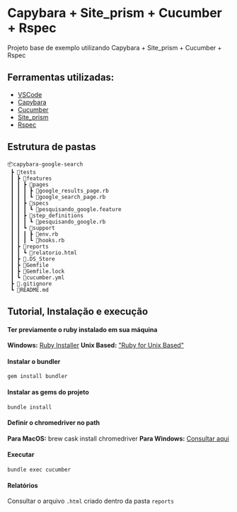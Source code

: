# Capybara + Site_prism + Cucumber + Rspec
Projeto base de exemplo utilizando Capybara + Site_prism + Cucumber + Rspec

## Ferramentas utilizadas:
- [VSCode](https://code.visualstudio.com/ "VSCode")
- [Capybara](https://github.com/teamcapybara/capybara/ "Capybara")
- [Cucumber](https://cucumber.io/docs/tools/ruby/ "Cucumber")
- [Site_prism](https://github.com/site-prism/site_prism "Site_prism")
- [Rspec](https://rspec.info/ "Rspec")

## Estrutura de pastas

```
📦capybara-google-search
 ┣ 📂tests
 ┃ ┣ 📂features
 ┃ ┃ ┣ 📂pages
 ┃ ┃ ┃ ┣ 📜google_results_page.rb
 ┃ ┃ ┃ ┗ 📜google_search_page.rb
 ┃ ┃ ┣ 📂specs
 ┃ ┃ ┃ ┗ 📜pesquisando_google.feature
 ┃ ┃ ┣ 📂step_definitions
 ┃ ┃ ┃ ┗ 📜pesquisando_google.rb
 ┃ ┃ ┗ 📂support
 ┃ ┃ ┃ ┣ 📜env.rb
 ┃ ┃ ┃ ┗ 📜hooks.rb
 ┃ ┣ 📂reports
 ┃ ┃ ┗ 📜relatorio.html
 ┃ ┣ 📜.DS_Store
 ┃ ┣ 📜Gemfile
 ┃ ┣ 📜Gemfile.lock
 ┃ ┗ 📜cucumber.yml
 ┣ 📜.gitignore
 ┗ 📜README.md
```

## Tutorial, Instalação e execução

#### **Ter previamente o ruby instalado em sua máquina**
**Windows:** [Ruby Installer](https://rubyinstaller.org/  "Ruby Installer")
**Unix Based:** ["Ruby for Unix Based"](https://www.ruby-lang.org/pt/documentation/installation/ "Ruby for Unix Based")

#### Instalar o bundler
`gem install bundler`

#### Instalar as gems do projeto
`bundle install`

#### Definir o chromedriver no path
**Para MacOS:** brew cask install chromedriver
**Para  Windows:** [Consultar aqui](https://zwbetz.com/download-chromedriver-binary-and-add-to-your-path-for-automated-functional-testing/ "Consultar aqui")

#### Executar
`bundle exec cucumber`

#### Relatórios
Consultar o arquivo `.html` criado dentro da pasta `reports`